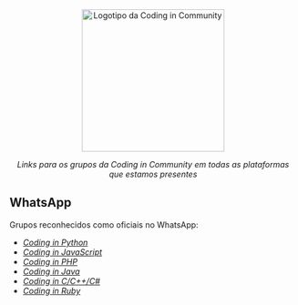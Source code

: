 <div align="center">
    <a href="https://github.com/Coding-in-community">
        <img src="https://user-images.githubusercontent.com/50463866/133183082-28d88ed5-1c65-4922-adbc-e56d0d718f9d.png" alt="Logotipo da Coding in Community" width="250px" />
    </a>
    <br />
    <p><i>Links para os grupos da Coding in Community em todas as plataformas que estamos presentes</i></p>
</div>


## WhatsApp

Grupos reconhecidos como oficiais no WhatsApp:

- [*Coding in Python*](https://chat.whatsapp.com/I4IpHC0YFPQLUcGHJeqYdF)
- [*Coding in JavaScript*](https://chat.whatsapp.com/IUXcqbAPdJC2IuNfd7aaF5)
- [*Coding in PHP*](https://chat.whatsapp.com/Jvm7dIbyj79BDWg8eKr91K)
- [*Coding in Java*](https://chat.whatsapp.com/KDjc7IoCAYWAjCAwNEJ5cF)
- [*Coding in C/C++/C#*](https://chat.whatsapp.com/Csn56Bpj8hVIQ3FiZoxBKh)
- [*Coding in Ruby*](https://chat.whatsapp.com/Fs0NZ5y5LbhFhURwySPeYk)
